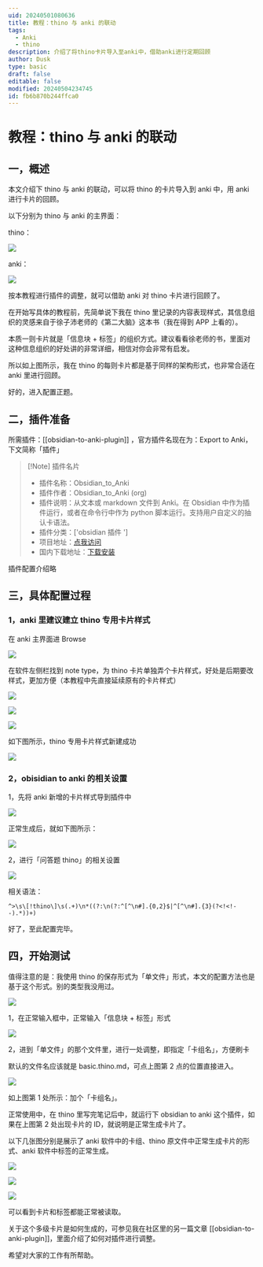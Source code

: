 ```yaml
---
uid: 20240501080636
title: 教程：thino 与 anki 的联动
tags:
  - Anki
  - thino
description: 介绍了将thino卡片导入至anki中，借助anki进行定期回顾
author: Dusk
type: basic
draft: false
editable: false
modified: 20240504234745
id: fb6b870b244ffca0
---
```


# 教程：thino 与 anki 的联动

## 一，概述

本文介绍下 thino 与 anki 的联动，可以将 thino 的卡片导入到 anki 中，用 anki 进行卡片的回顾。

以下分别为 thino 与 anki 的主界面：

thino：

![](https://cdn.pkmer.cn/images/202405031040773.png!pkmer)

anki：

![](https://cdn.pkmer.cn/images/202405031040774.png!pkmer)

按本教程进行插件的调整，就可以借助 anki 对 thino 卡片进行回顾了。

在开始写具体的教程前，先简单说下我在 thino 里记录的内容表现样式，其信息组织的灵感来自于徐子沛老师的《第二大脑》这本书（我在得到 APP 上看的）。

本质一则卡片就是「信息块 + 标签」的组织方式。建议看看徐老师的书，里面对这种信息组织的好处讲的非常详细，相信对你会非常有启发。

所以如上图所示，我在 thino 的每则卡片都是基于同样的架构形式，也非常合适在 anki 里进行回顾。

好的，进入配置正题。

## 二，插件准备

所需插件：[[obsidian-to-anki-plugin]] ，官方插件名现在为：Export to Anki，下文简称「插件」

> [!Note] 插件名片
> - 插件名称：Obsidian_to_Anki
> - 插件作者：Obsidian_to_Anki (org)
> - 插件说明：从文本或 markdown 文件到 Anki。在 Obsidian 中作为插件运行，或者在命令行中作为 python 脚本运行。支持用户自定义的抽认卡语法。
> - 插件分类：['obsidian 插件 ']
> - 项目地址：[点我访问](https://github.com/Pseudonium/Obsidian_to_Anki)
> - 国内下载地址：[下载安装](https://pkmer.cn/products/plugin/pluginMarket/?Obsidian-to-Anki)

插件配置介绍略

## 三，具体配置过程

### 1，anki 里建议建立 thino 专用卡片样式

在 anki 主界面进 Browse

![](https://cdn.pkmer.cn/images/202405031040775.png!pkmer)

在软件左侧栏找到 note type，为 thino 卡片单独弄个卡片样式，好处是后期要改样式，更加方便（本教程中先直接延续原有的卡片样式）

![](https://cdn.pkmer.cn/images/202405031040776.png!pkmer)

![](https://cdn.pkmer.cn/images/202405031040777.png!pkmer)

![](https://cdn.pkmer.cn/images/202405031040778.png!pkmer)

如下图所示，thino 专用卡片样式新建成功

![](https://cdn.pkmer.cn/images/202405031040779.png!pkmer)

### 2，obisidian to anki 的相关设置

1，先将 anki 新增的卡片样式导到插件中

![](https://cdn.pkmer.cn/images/202405031040780.png!pkmer)

正常生成后，就如下图所示：

![](https://cdn.pkmer.cn/images/202405031040781.png!pkmer)

2，进行「问答题 thino」的相关设置

![](https://cdn.pkmer.cn/images/202405031040782.png!pkmer)

相关语法：

```
^>\s\[!thino\]\s(.+)\n*((?:\n(?:^[^\n#].{0,2}$|^[^\n#].{3}(?<!<!--).*))+)
```

好了，至此配置完毕。

## 四，开始测试

值得注意的是：我使用 thino 的保存形式为「单文件」形式，本文的配置方法也是基于这个形式。别的类型我没用过。

![](https://cdn.pkmer.cn/images/202405031040783.png!pkmer)

1，在正常输入框中，正常输入「信息块 + 标签」形式

![](https://cdn.pkmer.cn/images/202405031040784.png!pkmer)

2，进到「单文件」的那个文件里，进行一处调整，即指定「卡组名」，方便刷卡

默认的文件名应该就是 basic.thino.md，可点上图第 2 点的位置直接进入。

![](https://cdn.pkmer.cn/images/202405031040785.png!pkmer)

如上图第 1 处所示：加个「卡组名」。

正常使用中，在 thino 里写完笔记后中，就运行下 obsidian to anki 这个插件，如果在上图第 2 处出现卡片的 ID，就说明是正常生成卡片了。

以下几张图分别是展示了 anki 软件中的卡组、thino 原文件中正常生成卡片的形式、anki 软件中标签的正常生成。

![](https://cdn.pkmer.cn/images/202405031040786.png!pkmer)

![](https://cdn.pkmer.cn/images/202405031040787.png!pkmer)

![](https://cdn.pkmer.cn/images/202405031040788.png!pkmer)

可以看到卡片和标签都能正常被读取。

关于这个多级卡片是如何生成的，可参见我在社区里的另一篇文章 [[obsidian-to-anki-plugin]]，里面介绍了如何对插件进行调整。

希望对大家的工作有所帮助。